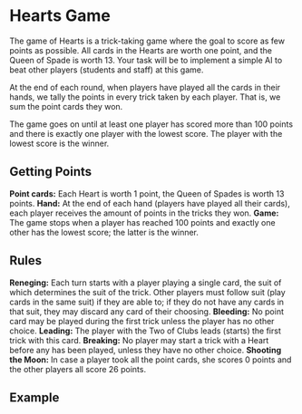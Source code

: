# Hearts Game
The game of Hearts is a trick-taking game where the goal to score as few points as possible.  All cards in the Hearts are worth one point, and the Queen of Spade is worth 13.  Your task will be to implement a simple AI to beat other players (students and staff) at this game.

At the end of each round, when players have played all the cards in their hands, we tally the points in every trick taken by each player.  That is, we sum the point cards they won.

The game goes on until at least one player has scored more than 100 points and there is exactly one player with the lowest score.  The player with the lowest score is the winner.

## Getting Points
**Point cards:** Each Heart is worth 1 point, the Queen of Spades is worth 13 points.
**Hand:** At the end of each hand (players have played all their cards), each player receives the amount of points in the tricks they won.
**Game:** The game stops when a player has reached 100 points and exactly one other has the lowest score; the latter is the winner.

## Rules
**Reneging:** Each turn starts with a player playing a single card, the suit of which determines the suit of the trick.  Other players must follow suit (play cards in the same suit) if they are able to; if they do not have any cards in that suit, they may discard any card of their choosing.
**Bleeding:** No point card may be played during the first trick unless the player has no other choice.
**Leading:** The player with the Two of Clubs leads (starts) the first trick with this card.
**Breaking:** No player may start a trick with a Heart before any has been played, unless they have no other choice.
**Shooting the Moon:** In case a player took all the point cards, she scores 0 points and the other players all score 26 points.

## Example
